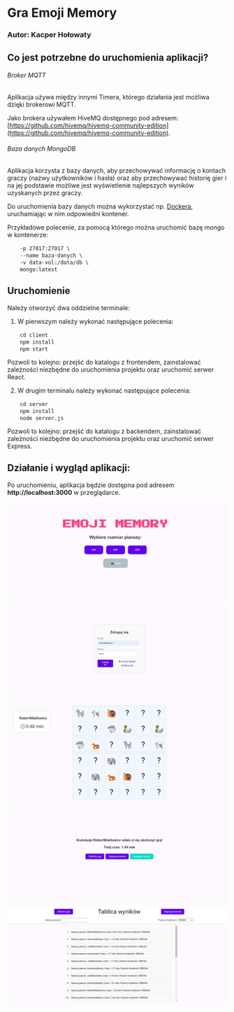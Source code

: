 # Gra Emoji Memory

### Autor: Kacper Hołowaty

## Co jest potrzebne do uruchomienia aplikacji?

###### Broker MQTT

Aplikacja używa między innymi Timera, którego działania jest możliwa dzięki brokerowi MQTT.

Jako brokera używałem HiveMQ dostępnego pod adresem: [https://github.com/hivemq/hivemq-community-edition](https://github.com/hivemq/hivemq-community-edition).

###### Baza danych MongoDB

Aplikacja korzysta z bazy danych, aby przechowywać informację o kontach graczy (nazwy użytkowników i hasła) oraz aby przechowywać historię gier i na jej podstawie możliwe jest wyświetlenie najlepszych wyników uzyskanych przez graczy.

Do uruchomienia bazy danych można wykorzystać np. [Dockera](https://www.docker.com), uruchamiając w nim odpowiedni kontener.

Przykładowe polecenie, za pomocą którego można uruchomić bazę mongo w kontenerze:

````docker run -d \
    -p 27017:27017 \
    --name baza-danych \
    -v data-vol:/data/db \
    mongo:latest
````

## Uruchomienie

Należy otworzyć dwa oddzielne terminale:

1. W pierwszym należy wykonać następujące polecenia:

```
    cd client
    npm install
    npm start
```

Pozwoli to kolejno: przejść do katalogu z frontendem, zainstalować zależności niezbędne do uruchomienia projektu oraz uruchomić serwer React.

2. W drugim terminalu należy wykonać następujące polecenia:

```
    cd server
    npm install
    node server.js
```

Pozwoli to kolejno: przejść do katalogu z backendem, zainstalować zależności niezbędne do uruchomienia projektu oraz uruchomić serwer Express.

## Działanie i wygląd aplikacji:

Po uruchomieniu, aplikacja będzie dostępna pod adresem **http://localhost:3000** w przeglądarce.

![Ekran startowy](preview/start_screen.png)
![Logowanie](preview/login.png)
![Gra](preview/game.png)
![Koniec gry](preview/the_end.png)
![Najlepsze wyniki](preview/scores.png)
